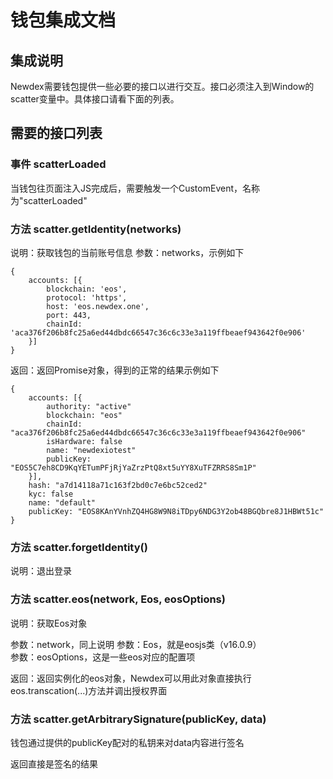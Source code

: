 # 钱包集成文档

## 集成说明
Newdex需要钱包提供一些必要的接口以进行交互。接口必须注入到Window的scatter变量中。具体接口请看下面的列表。

## 需要的接口列表

### 事件 scatterLoaded
当钱包往页面注入JS完成后，需要触发一个CustomEvent，名称为"scatterLoaded"

### 方法 scatter.getIdentity(networks)
说明：获取钱包的当前账号信息
参数：networks，示例如下
```
{
    accounts: [{
        blockchain: 'eos',
        protocol: 'https',
        host: 'eos.newdex.one',
        port: 443,
        chainId: 'aca376f206b8fc25a6ed44dbdc66547c36c6c33e3a119ffbeaef943642f0e906'
    }]
}
```
返回：返回Promise对象，得到的正常的结果示例如下
```
{
    accounts: [{
        authority: "active"
        blockchain: "eos"
        chainId: "aca376f206b8fc25a6ed44dbdc66547c36c6c33e3a119ffbeaef943642f0e906"
        isHardware: false
        name: "newdexiotest"
        publicKey: "EOS5C7eh8CD9KqYETumPFjRjYaZrzPtQ8xt5uYY8XuTFZRRS8Sm1P"
    }],
    hash: "a7d14118a71c163f2bd0c7e6bc52ced2"
    kyc: false
    name: "default"
    publicKey: "EOS8KAnYVnhZQ4HG8W9N8iTDpy6NDG3Y2ob48BGQbre8J1HBWt51c"
}
```

### 方法 scatter.forgetIdentity()
说明：退出登录

### 方法 scatter.eos(network, Eos, eosOptions)
说明：获取Eos对象

参数：network，同上说明
参数：Eos，就是eosjs类（v16.0.9）  
参数：eosOptions，这是一些eos对应的配置项

返回：返回实例化的eos对象，Newdex可以用此对象直接执行eos.transcation(...)方法并调出授权界面  

### 方法 scatter.getArbitrarySignature(publicKey, data)

钱包通过提供的publicKey配对的私钥来对data内容进行签名

返回直接是签名的结果

